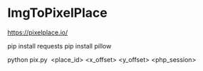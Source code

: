 # ImgToPixelPlace
https://pixelplace.io/

pip install requests
pip install pillow

python pix.py <image> <place_id> <x_offset> <y_offset> <php_session>
